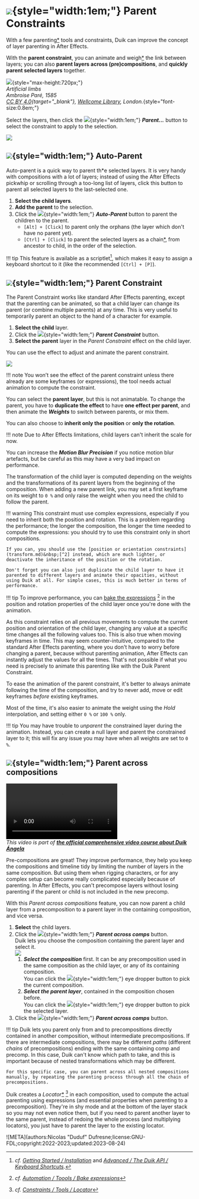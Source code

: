 # ![](../../img/duik/icons/parent.svg){style="width:1em;"} Parent Constraints

With a few parenting[*](../../misc/glossary.md) tools and constraints, Duik can improve the concept of layer parenting in After Effects.

With the **parent constraint**, you can animate and weigh[*](../../misc/glossary.md) the link between layers; you can also **parent layers across (pre)compositions**, and **quickly parent selected layers** together.

![](../../img/illustration/Artificial_limbs_Ambroise_Pare_Wellcome_M0013408.png){style="max-height:720px;"}  
*Artificial limbs  
Ambroise Paré, 1585  
[CC BY 4.0](https://creativecommons.org/licenses/by/4.0/deed.en){target="_blank"}, [Wellcome Library](http://wellcomeimages.org/), London.*{style="font-size:0.8em;"}

Select the layers, then click the ![](../../img/duik/icons/parent.svg){style="width:1em;"} ***Parent...*** button to select the constraint to apply to the selection.

![](../../img/duik/constraints/parent.png)

## ![](../../img/duik/icons/auto_parent.svg){style="width:1em;"} Auto-Parent

Auto-parent is a quick way to parent th*e selected layers. It is very handy with compositions with a lot of layers; instead of using the After Effects pickwhip or scrolling through a too-long list of layers, click this button to parent all selected layers to the last-selected one.

1. **Select the child layers**.
2. **Add the parent** to the selection.
3. Click the ![](../../img/duik/icons/auto_parent.svg){style="width:1em;"} ***Auto-Parent*** button to parent the children to the parent.  
    - `[Alt] + [Click]` to parent only the orphans (the layer which don't have no parent yet).
    - `[Ctrl] + [Click]` to parent the selected layers as a chain[*](../../misc/glossary.md), from ancestor to child, in the order of the selection.

!!! tip
    This feature is available as a scriptlet[^1], which makes it easy to assign a keyboard shortcut to it (like the recommended `[Ctrl] + [P]`).

## ![](../../img/duik/icons/parent.svg){style="width:1em;"} Parent Constraint

The Parent Constraint works like standard After Effects parenting, except that the parenting can be animated, so that a child layer can change its parent (or combine multiple parents) at any time. This is very useful to temporarily parent an object to the hand of a character for example.

1. **Select the child** layer.
2. Click the ![](../../img/duik/icons/parent.svg){style="width:1em;"} ***Parent Constraint*** button.
3. **Select the parent** layer in the *Parent Constraint* effect on the child layer.

You can use the effect to adjust and animate the parent constraint.

![](../../img/duik/constraints/parent-constraint-effect.png)

!!! note
    You won’t see the effect of the parent constraint unless there already are some keyframes (or expressions), the tool needs actual animation to compute the constraint.

You can select the **parent layer**, but this is not animatable. To change the parent, you have to **duplicate the effect** to have **one effect per parent**, and then animate the ***Weights*** to switch between parents, or mix them.

You can also choose to **inherit only the position** or **only the rotation**.

!!! note
    Due to After Effects limitations, child layers can't inherit the scale for now.

You can increase the ***Motion Blur Precision*** if you notice motion blur artefacts, but be careful as this may have a very bad impact on performance.

The transformation of the child layer is computed depending on the weights and the transformations of its parent layers from the beginning of the composition. When adding a new parent link, you may set a first keyframe on its weight to `0 %` and only raise the weight when you need the child to follow the parent.

!!! warning
    This constraint must use complex expressions, especially if you need to inherit both the position and rotation. This is a problem regarding the performance; the longer the composition, the longer the time needed to compute the expressions: you should try to use this constraint only in short compositions.

    If you can, you should use the [position or orientation constraints](transform.md)&nbsp;[^2] instead, which are much lighter, or deactivate the inheritance of the position or the rotation.

    Don't forget you can also just duplicate the child layer to have it parented to different layers and animate their opacities, without using Duik at all. For simple cases, this is much better in terms of performance.

!!! tip
    To improve performance, you can [bake the expressions](../automation/tools/bake.md)&nbsp;[^3] in the position and rotation properties of the child layer once you're done with the animation.

As this constraint relies on all previous movements to compute the current position and orientation of the child layer, changing any value at a specific time changes all the following values too. This is also true when moving keyframes in time. This may seem counter-intuitive, compared to the standard After Effects parenting, where you don't have to worry before changing a parent, because without parenting animation, After Effects can instantly adjust the values for all the times. That's not possible if what you need is precisely to animate this parenting like with the Duik Parent Constraint.

To ease the animation of the parent constraint, it's better to always animate following the time of the composition, and try to never add, move or edit keyframes *before* existing keyframes.

Most of the time, it's also easier to animate the weight using the *Hold* interpolation, and setting either `0 %` or `100 %` only.

!!! tip
    You may have trouble to *unparent* the constrained layer during the animation. Instead, you can create a null layer and parent the constrained layer to it; this will fix any issue you may have when all weights are set to `0 %`.

## ![](../../img/duik/icons/parent_across_comp.svg){style="width:1em;"} Parent across compositions

![RXLAB_VIDEO](https://rxlaboratory.org/wp-content/uploads/rx-videos/Duik17_G07_CnnctrArmPAC__EN_720.mp4)  
*This video is part of [__the official comprehensive video course about Duik Ángela__](https://rxlaboratory.org/product/the-official-comprehensive-video-course-about-duik-angela/)*

Pre-compositions are great! They improve performance, they help you keep the compositions and timeline tidy by limiting the number of layers in the same composition. But using them when rigging characters, or for any complex setup can become really complicated especially because of parenting. In After Effects, you can't precompose layers without losing parenting if the parent or child is not included in the new precomp.

With this *Parent across compositions* feature, you can now parent a child layer from a precomposition to a parent layer in the containing composition, and vice versa.

1. **Select** the child layers.
2. Click the ![](../../img/duik/icons/parent_across_comp.svg){style="width:1em;"} ***Parent across comps*** button.  
    Duik lets you choose the composition containing the parent layer and select it.  
    ![](../../img/duik/constraints/parent-across-comps.png)  
    1. ***Select the composition*** first. It can be any precomposition used in the same composition as the child layer, or any of its containing composition.  
        You can click the ![](../../img/duik/icons/eye_dropper.svg){style="width:1em;"} eye dropper button to pick the current composition.
    2. ***Select the parent layer***, contained in the composition chosen before.  
        You can click the ![](../../img/duik/icons/eye_dropper.svg){style="width:1em;"} eye dropper button to pick the selected layer.
3. Click the ![](../../img/duik/icons/check.svg){style="width:1em;"} ***Parent  across comps*** button.

!!! tip
    Duik lets you parent only from and to precompositions directly contained in another composition, without intermediate precompositions. If there are intermediate compositions, there may be different *paths* (different *chains* of precompositions) ending with the same containing comp and precomp. In this case, Duik can't know which path to take, and this is important because of nested transformations which may be different.

    For this specific case, you can parent across all nested compositions manually, by repeating the parenting process through all the chain of precompositions.

Duik creates a *Locator*[*](../../misc/glossary.md)&nbsp;[^4] in each composition, used to compute the actual parenting using expressions (and essential properties when parenting to a precomposition). They're in shy mode and at the bottom of the layer stack so you may not even notice them, but if you need to parent another layer to the same parent, instead of redoing the whole process (and multiplying locators), you just have to parent the layer to the existing locator.

[^1]: *cf.* *[Getting Started / Installation](../../getting-started/install.md)* and *[Advanced / The Duik API / Keyboard Shortcuts](../../advanced/api/shortcuts.md)*.

[^2]: *cf.* *[Constraints / Transform](transform.md)*

[^3]: *cf.* *[Automation / Toools / Bake expressions](../automation/tools/bake.md)*

[^4]: *cf.* *[Constraints / Tools / Locator](tools/locator.md)*

![META](authors:Nicolas "Duduf" Dufresne;license:GNU-FDL;copyright:2022-2023;updated:2023-08-24)

